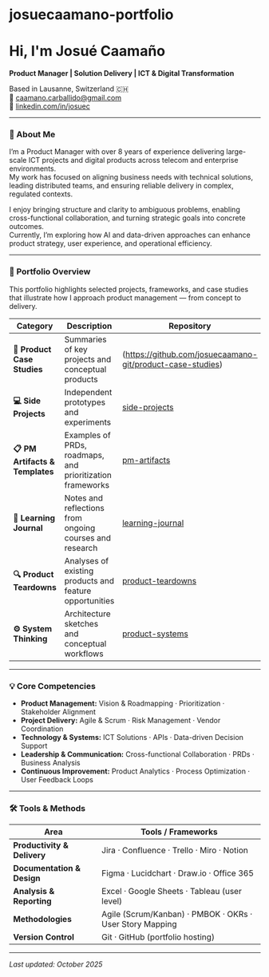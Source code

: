 # josuecaamano-portfolio
# Hi, I'm Josué Caamaño

**Product Manager | Solution Delivery | ICT & Digital Transformation**

Based in Lausanne, Switzerland 🇨🇭  
📧 caamano.carballido@gmail.com  
🔗 [linkedin.com/in/josuec](https://www.linkedin.com/in/josuec)

---

### 🧭 About Me

I’m a Product Manager with over 8 years of experience delivering large-scale ICT projects and digital products across telecom and enterprise environments.  
My work has focused on aligning business needs with technical solutions, leading distributed teams, and ensuring reliable delivery in complex, regulated contexts.

I enjoy bringing structure and clarity to ambiguous problems, enabling cross-functional collaboration, and turning strategic goals into concrete outcomes.  
Currently, I’m exploring how AI and data-driven approaches can enhance product strategy, user experience, and operational efficiency.

---

### 🚀 Portfolio Overview

This portfolio highlights selected projects, frameworks, and case studies that illustrate how I approach product management — from concept to delivery.

| Category | Description | Repository |
|-----------|--------------|-------------|
| **📘 Product Case Studies** | Summaries of key projects and conceptual products | (https://github.com/josuecaamano-git/product-case-studies) |
| **💻 Side Projects** | Independent prototypes and experiments | [side-projects](#) |
| **📋 PM Artifacts & Templates** | Examples of PRDs, roadmaps, and prioritization frameworks | [pm-artifacts](#) |
| **🧠 Learning Journal** | Notes and reflections from ongoing courses and research | [learning-journal](#) |
| **🔍 Product Teardowns** | Analyses of existing products and feature opportunities | [product-teardowns](#) |
| **⚙️ System Thinking** | Architecture sketches and conceptual workflows | [product-systems](#) |

---

### 💡 Core Competencies

- **Product Management:** Vision & Roadmapping · Prioritization · Stakeholder Alignment  
- **Project Delivery:** Agile & Scrum · Risk Management · Vendor Coordination  
- **Technology & Systems:** ICT Solutions · APIs · Data-driven Decision Support  
- **Leadership & Communication:** Cross-functional Collaboration · PRDs · Business Analysis  
- **Continuous Improvement:** Product Analytics · Process Optimization · User Feedback Loops

---

### 🛠️ Tools & Methods

| Area | Tools / Frameworks |
|------|--------------------|
| **Productivity & Delivery** | Jira · Confluence · Trello · Miro · Notion |
| **Documentation & Design** | Figma · Lucidchart · Draw.io · Office 365 |
| **Analysis & Reporting** | Excel · Google Sheets · Tableau (user level) |
| **Methodologies** | Agile (Scrum/Kanban) · PMBOK · OKRs · User Story Mapping |
| **Version Control** | Git · GitHub (portfolio hosting) |

---

_Last updated: October 2025_

